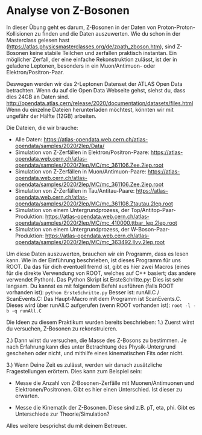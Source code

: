# Analyse von Z-Bosonen

In dieser Übung geht es darum, Z-Bosonen in der Daten von Proton-Proton-Kollisionen zu finden und die Daten auszuwerten. Wie du schon in der Masterclass gelesen hast (https://atlas.physicsmasterclasses.org/de/zpath_zboson.htm), sind Z-Bosonen keine stabile Teilchen und zerfallen praktisch instantan. Ein möglicher Zerfall, der eine einfache Rekonstruktion zulässt, ist der in geladene Leptonen, besonders in ein Muon/Antimuon- oder Elektron/Positron-Paar. 

Deswegen werden wir das 2-Leptonen Datenset der ATLAS Open Data betrachten.
Wenn du auf die Open Data Webseite gehst, siehst du, dass dies 24GB an Daten sind.
http://opendata.atlas.cern/release/2020/documentation/datasets/files.html
Wenn du einzelne Dateien herunterladen möchtest, könnten wir mit ungefähr der Hälfte (12GB) arbeiten.

Die Dateien, die wir brauche:
- Alle Daten: https://atlas-opendata.web.cern.ch/atlas-opendata/samples/2020/2lep/Data/
- Simulation von Z-Zerfällen in Elektron/Positron-Paare: https://atlas-opendata.web.cern.ch/atlas-opendata/samples/2020/2lep/MC/mc_361106.Zee.2lep.root
- Simulation von Z-Zerfällen in Muon/Antimuon-Paare: https://atlas-opendata.web.cern.ch/atlas-opendata/samples/2020/2lep/MC/mc_361106.Zee.2lep.root
- Simulation von Z-Zerfällen in Tau/Antitau-Paare: https://atlas-opendata.web.cern.ch/atlas-opendata/samples/2020/2lep/MC/mc_361108.Ztautau.2lep.root
- Simulation von einem Untergrundprozess, der Top/Antitop-Paar-Produktion: https://atlas-opendata.web.cern.ch/atlas-opendata/samples/2020/2lep/MC/mc_410000.ttbar_lep.2lep.root
- Simulation von einem Untergrundprozess, der W-Boson-Paar-Produktion: https://atlas-opendata.web.cern.ch/atlas-opendata/samples/2020/2lep/MC/mc_363492.llvv.2lep.root

Um diese Daten auszuwerten, brauchen wir ein Programm, dass es lesen kann. Wie in der Einführung beschrieben, ist dieses Programm für uns ROOT. Da das für dich eventuell fremd ist, gibt es hier zwei Macros (eines für die direkte Verwendung von ROOT, welches auf C++ basiert; das andere verwendet Python).
Das Python Skript ist ErsteSchritte.py: Dies ist sehr langsam. Du kannst es mit folgendem Befehl ausführen (falls ROOT vorhanden ist): `python ErsteSchritte.py`
Besser ist: runAll.C / ScanEvents.C: Das Haupt-Macro mit dem Programm ist ScanEvents.C. Dieses wird über runAll.C aufgerufen (wenn ROOT vorhanden ist): `root -l -b -q runAll.C`

Die Ideen zu diesem Praktikum wurden bereits beschrieben:
1.) Zuerst wirst du versuchen, Z-Bosonen zu rekonstruieren.

2.) Dann wirst du versuchen, die Masse des Z-Bosons zu bestimmen. Je nach Erfahrung kann dies unter Betrachtung des Physik-Untergrund geschehen oder nicht, und mithilfe eines kinematischen Fits oder nicht.

3.) Wenn Deine Zeit es zulässt, werden wir danach zusätzliche Fragestellungen erörtern. Dies kann zum Beispiel sein:

- Messe die Anzahl von Z-Bosonen-Zerfälle mit Muonen/Antimuonen und Elektronen/Positronen. Gibt es hier einen Unterschied. Ist dieser zu erwarten.
    
- Messe die Kinematik der Z-Bosonen. Diese sind z.B. pT, eta, phi. Gibt es Unterschiede zur Theorie/Simulation?

Alles weitere besprichst du mit deinem Betreuer.
